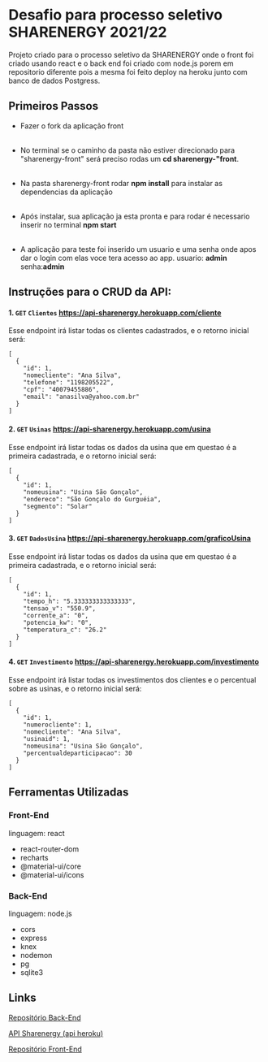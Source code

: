 # Desafio para processo seletivo SHARENERGY 2021/22

Projeto criado para o processo seletivo da SHARENERGY onde o front foi criado usando react e o back end foi criado com node.js porem em repositorio diferente pois a mesma foi feito deploy na heroku junto com banco de dados Postgress.

## Primeiros Passos

- Fazer o fork da aplicação front <br><br>

- No terminal se o caminho da pasta não estiver direcionado para "sharenergy-front" será preciso rodas um <b>cd sharenergy-"front</b>.<br><br>

- Na pasta sharenergy-front rodar <b>npm install</b> para instalar as dependencias da aplicação<br><br>

- Após instalar, sua aplicação ja esta pronta e para rodar é necessario inserir no terminal <b>npm start</b> <br><br>

- A aplicação para teste foi inserido um usuario e uma senha onde apos dar o login com elas voce tera acesso ao app.
  usuario: <b>admin</b> senha:<b>admin</b>

## Instruções para o CRUD da API:

#### 1. `GET` `Clientes` https://api-sharenergy.herokuapp.com/cliente

Esse endpoint irá listar todas os clientes cadastrados, e o retorno inicial será:

```json=
[
  {
    "id": 1,
    "nomecliente": "Ana Silva",
    "telefone": "1198205522",
    "cpf": "40079455886",
    "email": "anasilva@yahoo.com.br"
  }
]
```

#### 2. `GET` `Usinas` https://api-sharenergy.herokuapp.com/usina
Esse endpoint irá listar todas os dados da usina que em questao é a primeira cadastrada, e o retorno inicial será:
```json=
[
  {
    "id": 1,
    "nomeusina": "Usina São Gonçalo",
    "endereco": "São Gonçalo do Gurguéia",
    "segmento": "Solar"
  }
]
```

#### 3. `GET` `DadosUsina` https://api-sharenergy.herokuapp.com/graficoUsina

Esse endpoint irá listar todas os dados da usina que em questao é a primeira cadastrada, e o retorno inicial será:

```json=
[
  {
    "id": 1,
    "tempo_h": "5.333333333333333",
    "tensao_v": "550.9",
    "corrente_a": "0",
    "potencia_kw": "0",
    "temperatura_c": "26.2"
  }
]
```

#### 4. `GET` `Investimento` https://api-sharenergy.herokuapp.com/investimento

Esse endpoint irá listar todas os investimentos dos clientes e o percentual sobre as usinas, e o retorno inicial será:

```json=
[
  {
    "id": 1,
    "numerocliente": 1,
    "nomecliente": "Ana Silva",
    "usinaid": 1,
    "nomeusina": "Usina São Gonçalo",
    "percentualdeparticipacao": 30
  }
]
```

## Ferramentas Utilizadas

### Front-End

linguagem: react

- react-router-dom
- recharts
- @material-ui/core
- @material-ui/icons

### Back-End

linguagem: node.js

- cors
- express
- knex
- nodemon
- pg
- sqlite3

## Links

[ Repositório Back-End](https://github.com/juliocesar1316/back-end-sharenergy)

[API Sharenergy (api heroku)](https://api-sharenergy.herokuapp.com)

[Repositório Front-End](https://github.com/juliocesar1316/desafio-sharenergy-2021-22/tree/julio-cesar-de-oliveira-martins)
